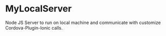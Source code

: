 # MyLocalServer
Node JS Server to run on local machine and communicate with  customize Cordova-Plugin-Ionic calls.

